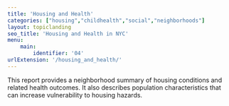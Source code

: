 ```yaml
---
title: 'Housing and Health'
categories: ["housing","childhealth","social","neighborhoods"]
layout: topiclanding
seo_title: 'Housing and Health in NYC'
menu:
    main:
        identifier: '04'
urlExtension: '/housing_and_health/'
---
```

This report provides a neighborhood summary of housing conditions and related health outcomes. It also describes population characteristics that can increase vulnerability to housing hazards.





